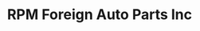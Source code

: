 ---
title: "RPM Foreign Auto Parts Inc"
url: /stanhope/rpm-foreign-auto-parts-inc/
shop: Autoteile
---